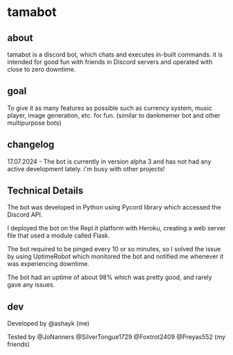 # tamabot

<h2> about </h2>
tamabot is a discord bot, which chats and executes in-built commands.
it is intended for good fun with friends in Discord servers and operated with close to zero downtime.

<h2> goal </h2>
To give it as many features as possible such as currency system, music player, image generation, etc. for fun.
(similar to dankmemer bot and other multipurpose bots)

<h2> changelog </h2>
17.07.2024 - The bot is currently in version alpha 3 and has not had any active development lately. i'm busy with other projects!

<h2> Technical Details </h2>
The bot was developed in Python using Pycord library which accessed the Discord API.

I deployed the bot on the Repl.it platform with Heroku, creating a web server file that used a module called Flask.

The bot required to be pinged every 10 or so minutes, so I solved the issue by using UptimeRobot which monitored the bot and notified me whenever it was experiencing downtime.

The bot had an uptime of about 98% which was pretty good, and rarely gave any issues.

<h2> dev </h2>
Developed by @ashayk (me)

Tested by @JoNanners @SilverTongue1729 @Foxtrot2409 @Preyas552 (my friends)
